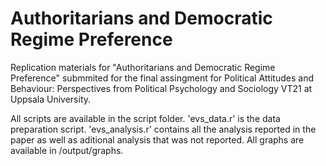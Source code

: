 # Authoritarians and Democratic Regime Preference

Replication materials for "Authoritarians and Democratic Regime Preference" submmited for the final assingment for Political Attitudes and Behaviour: Perspectives from Political Psychology and Sociology VT21 at Uppsala University.


All scripts are available in the script folder. 'evs_data.r' is the data preparation script. 'evs_analysis.r' contains all the analysis reported in the paper as well as aditional analysis that was not reported. All graphs are available in /output/graphs. 